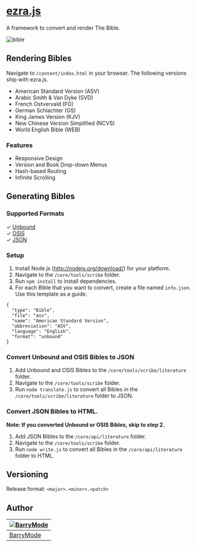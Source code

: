 # [ezra.js](https://barrymode.github.io/ezra.js/)
A framework to convert and render The Bible.

![bible](https://cloud.githubusercontent.com/assets/5648875/6840545/2ae66460-d348-11e4-891f-11b7b2a0a27c.png)

## Rendering Bibles

Navigate to `/content/index.html` in your browser. The following versions ship with ezra.js.

- American Standard Version (ASV)
- Arabic Smith & Van Dyke (SVD)
- French Ostvervald (FO)
- German Schlachter (GS)
- King James Version (KJV)
- New Chinese Version Simplified (NCVS)
- World English Bible (WEB)

### Features

- Responsive Design
- Version and Book Drop-down Menus
- Hash-based Routing
- Infinite Scrolling

## Generating Bibles

### Supported Formats

&#x2713; [Unbound](http://unbound.biola.edu/)<br>
&#x2713; [OSIS](https://github.com/matt-cook/osis-bibles)<br>
&#x2713; [JSON](https://github.com/honza/bibles)

### Setup

1. Install Node.js (http://nodejs.org/download/) for your platform.
2. Navigate to the `/core/tools/scribe` folder.
3. Run `npm install` to install dependencies.
4. For each Bible that you want to convert, create a file named `info.json`. Use this template as a guide.
```
{
  "type": "Bible",
  "file": "asv",
  "name": "American Standard Version",
  "abbreviation": "ASV",
  "language": "English",
  "format": "unbound"
}
```

### Convert Unbound and OSIS Bibles to JSON

1. Add Unbound and OSIS Bibles to the `/core/tools/scribe/literature` folder.
2. Navigate to the `/core/tools/scribe` folder.
3. Run `node translate.js` to convert all Bibles in the `/core/tools/scribe/literature` folder to JSON.

### Convert JSON Bibles to HTML.

**Note: If you converted Unbound or OSIS Bibles, skip to step 2.**

1. Add JSON Bibles to the `/core/api/literature` folder.
2. Navigate to the `/core/tools/scribe` folder.
3. Run `node write.js` to convert all Bibles in the `/core/api/literature` folder to HTML.

## Versioning

Release format: `<major>.<minor>.<patch>`

## Author

| [![BarryMode](https://avatars3.githubusercontent.com/u/5648875?v=2&s=70)](https://twitter.com/barrymode "Follow @BarryMode on Twitter") |
|---|
| [BarryMode](https://barrymode.github.io) |

